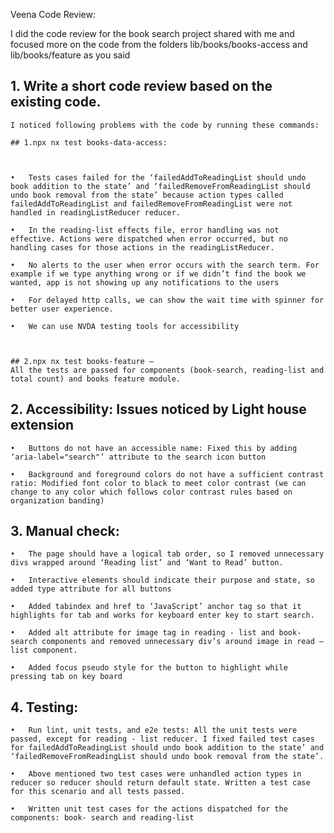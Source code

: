 Veena Code Review:

I did the code review for the book search project shared with me and focused more on the code from the folders lib/books/books-access and lib/books/feature as you said



## 1.	Write a short code review based on the existing code.

    I noticed following problems with the code by running these commands:

    ## 1.npx nx test books-data-access: 



    •	Tests cases failed for the ‘failedAddToReadingList should undo book addition to the state’ and ‘failedRemoveFromReadingList should undo book removal from the state’ because action types called failedAddToReadingList and failedRemoveFromReadingList were not handled in readingListReducer reducer. 

    •	In the reading-list effects file, error handling was not effective. Actions were dispatched when error occurred, but no handling cases for those actions in the readingListReducer. 

    •	No alerts to the user when error occurs with the search term. For example if we type anything wrong or if we didn’t find the book we wanted, app is not showing up any notifications to the users

    •	For delayed http calls, we can show the wait time with spinner for better user experience.

    •	We can use NVDA testing tools for accessibility



    ## 2.npx nx test books-feature – 
    All the tests are passed for components (book-search, reading-list and total count) and books feature module.




## 2.	Accessibility: Issues noticed by Light house extension

    •	Buttons do not have an accessible name: Fixed this by adding ‘aria-label="search"’ attribute to the search icon button

    •	Background and foreground colors do not have a sufficient contrast ratio: Modified font color to black to meet color contrast (we can change to any color which follows color contrast rules based on organization banding)





## 3.	 Manual check:

    •	The page should have a logical tab order, so I removed unnecessary divs wrapped around ‘Reading list’ and ‘Want to Read’ button.

    •	Interactive elements should indicate their purpose and state, so added type attribute for all buttons

    •	Added tabindex and href to ‘JavaScript’ anchor tag so that it highlights for tab and works for keyboard enter key to start search.

    •	Added alt attribute for image tag in reading - list and book-search components and removed unnecessary div’s around image in read – list component.

    •	Added focus pseudo style for the button to highlight while pressing tab on key board



## 4.	Testing:

    •	Run lint, unit tests, and e2e tests: All the unit tests were passed, except for reading - list reducer. I fixed failed test cases for failedAddToReadingList should undo book addition to the state’ and ‘failedRemoveFromReadingList should undo book removal from the state’. 

    •	Above mentioned two test cases were unhandled action types in reducer so reducer should return default state. Written a test case for this scenario and all tests passed.

    •	Written unit test cases for the actions dispatched for the components: book- search and reading-list



